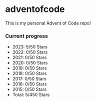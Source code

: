 # adventofcode

This is my personal Advent of Code repo!

### Current progress

- 2023: 5/50 Stars
- 2022: 0/50 Stars
- 2021: 0/50 Stars
- 2020: 0/50 Stars
- 2019: 0/50 Stars
- 2018: 0/50 Stars
- 2017: 0/50 Stars
- 2016: 0/50 Stars
- 2015: 0/50 Stars
- Total: 5/450 Stars